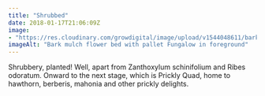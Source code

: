 ```yaml
---
title: "Shrubbed"
date: 2018-01-17T21:06:09Z
image: 
- "https://res.cloudinary.com/growdigital/image/upload/v1544048611/bark-mulch-38846298425.jpg"
imageAlt: "Bark mulch flower bed with pallet Fungalow in foreground"
---
```


Shrubbery, planted! Well, apart from Zanthoxylum schinifolium and Ribes odoratum. Onward to the next stage, which is Prickly Quad, home to hawthorn, berberis, mahonia and other prickly delights.
